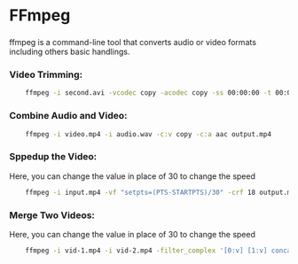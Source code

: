# FFmpeg

### 
ffmpeg is a command-line tool that converts audio or video formats including others basic handlings.


### Video Trimming:
```bash
    ffmpeg -i second.avi -vcodec copy -acodec copy -ss 00:00:00 -t 00:00:07 secondd.avi

```
### Combine Audio and Video:
```bash
    ffmpeg -i video.mp4 -i audio.wav -c:v copy -c:a aac output.mp4
```

### Sppedup the Video:
 Here, you can change the value in place of 30 to change the speed
```bash
    ffmpeg -i input.mp4 -vf "setpts=(PTS-STARTPTS)/30" -crf 18 output.mp4

```
### Merge Two Videos:
 Here, you can change the value in place of 30 to change the speed
```bash
    ffmpeg -i vid-1.mp4 -i vid-2.mp4 -filter_complex '[0:v] [1:v] concat=n=2:v=1 [v]' -map '[v]' output.mp4
```

